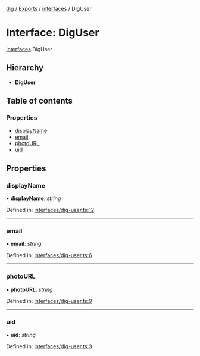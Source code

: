 [dig](../README.md) / [Exports](../modules.md) / [interfaces](../modules/interfaces.md) / DigUser

# Interface: DigUser

[interfaces](../modules/interfaces.md).DigUser

## Hierarchy

* **DigUser**

## Table of contents

### Properties

- [displayName](interfaces.diguser.md#displayname)
- [email](interfaces.diguser.md#email)
- [photoURL](interfaces.diguser.md#photourl)
- [uid](interfaces.diguser.md#uid)

## Properties

### displayName

• **displayName**: *string*

Defined in: [interfaces/dig-user.ts:12](https://github.com/dig-platform/dig-app/blob/67b98b9d/projects/dig/src/lib/interfaces/dig-user.ts#L12)

___

### email

• **email**: *string*

Defined in: [interfaces/dig-user.ts:6](https://github.com/dig-platform/dig-app/blob/67b98b9d/projects/dig/src/lib/interfaces/dig-user.ts#L6)

___

### photoURL

• **photoURL**: *string*

Defined in: [interfaces/dig-user.ts:9](https://github.com/dig-platform/dig-app/blob/67b98b9d/projects/dig/src/lib/interfaces/dig-user.ts#L9)

___

### uid

• **uid**: *string*

Defined in: [interfaces/dig-user.ts:3](https://github.com/dig-platform/dig-app/blob/67b98b9d/projects/dig/src/lib/interfaces/dig-user.ts#L3)
